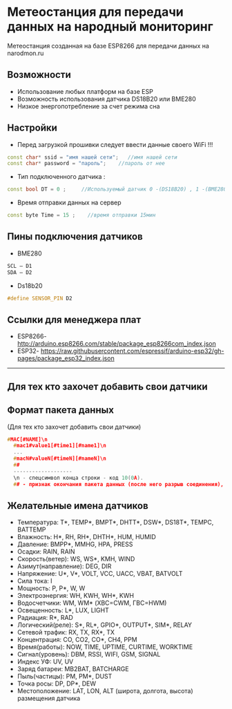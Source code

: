 # Метеостанция для передачи данных на народный мониторинг
Метеостанция созданная на базе ESP8266 для передачи данных на narodmon.ru 


## Возможности
+ Использование любых платформ на базе ESP
+ Возможность использования датчика DS18B20 или BME280 
+ Низкое энергопотребление за счет режима сна 

## Настройки
+ Перед загрузкой прошивки следует ввести данные своего WiFi !!!
```C++
const char* ssid = "имя нашей сети";   //имя нашей сети
const char* password = "пароль";    //пароль от нее
```
+ Тип подключенного датчика :
```C++
const bool DT = 0 ;     //Используемый датчик 0 -(DS18B20) , 1 -(BME280)
```
+ Время отправки данных на сервер
```C++
const byte Time = 15 ;    //время отправки 15мин
```

## Пины подключения датчиков
+ BME280
```C++
SCL – D1
SDA – D2
```
+ Ds18b20
```C++
#define SENSOR_PIN D2
```

## Ссылки для менеджера плат
+ ESP8266- http://arduino.esp8266.com/stable/package_esp8266com_index.json
+ ESP32- https://raw.githubusercontent.com/espressif/arduino-esp32/gh-pages/package_esp32_index.json
___
## Для тех кто захочет добавить свои датчики
## Формат пакета данных
(Для тех кто захочет добавить свои датчики)
```C++
#MAC[#NAME]\n
  #mac1#value1[#time1][#name1]\n
  ...
  #macN#valueN[#timeN][#nameN]\n
  ##
  -------------------
  \n - спецсимвол конца строки - код 10(0A).
  ## - признак окончания пакета данных (после него разрыв соединения), в [] заключен необязательный параметр.
  ```
## Желательные имена датчиков
* Температура: T*, TEMP*, BMPT*, DHTT*, DSW*, DS18T*, TEMPC, BATTEMP
*  Влажность: H*, RH, RH*, DHTH*, HUM, HUMID
*  Давление: BMPP*, MMHG, HPA, PRESS
*  Осадки: RAIN, RAIN
*  Скорость(ветер): WS, WS*, KMH, WIND
*  Азимут(направление): DEG, DIR
*  Напряжение: U*, V*, VOLT, VCC, UACC, VBAT, BATVOLT
*  Сила тока: I
*  Мощность: P, P*, W, W
*  Электроэнергия: WH, KWH, WH*, KWH
*  Водосчетчики: WM, WM* (ХВС=CWM, ГВС=HWM)
*  Освещенность: L*, LUX, LIGHT
*  Радиация: R*, RAD
* Логический(реле): S*, RL*, GPIO*, OUTPUT*, SIM*, RELAY
*  Сетевой трафик: RX, TX, RX*, TX
*  Концентрация: CO, CO2, CO*, CH4, PPM
*  Время(работы): NOW, TIME, UPTIME, CURTIME, WORKTIME
*  Сигнал(уровень): DBM, RSSI, WIFI, GSM, SIGNAL
*  Индекс УФ: UV, UV
*  Заряд батареи: MB2BAT, BATCHARGE
*  Пыль(частицы): PM, PM*, DUST
*  Точка росы: DP, DP*, DEW
*  Местоположение: LAT, LON, ALT (широта, долгота, высота) размещения датчика